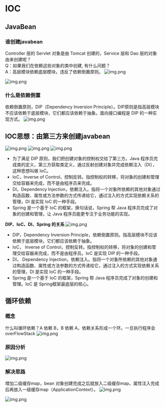 # IOC
## JavaBean

### 谁创建javabean
Controller 层的 Servlet 对象是由 Tomcat 创建的，Service 层和 Dao 层的对象由来创建呢？  
Q：如果我们在依赖这些对象的类中创建, 有什么问题？  
A：高层模块依赖底层模块，违反了依赖倒置原则。
![img.png](../../images/createBeanBySelf.png)

 ![img.png](../../images/yilaidaozhi.png)
 
### 什么是依赖倒置
依赖倒置原则，DIP（Dependency Inversion Principle）。DIP原则是指高层模块不应该依赖于底层模块，它们都应该依赖于抽象。面向接口编程是 DIP 的一种实现方式。
![img.png](../../images/dip.png)

## IOC思想：由第三方来创建javabean
![img.png](../../images/createbeanbythirdparty.png)
![img.png](../../images/getimplclass.png)
![img.png](../../images/ijf.png)

- 为了满足 DIP 原则，我们把创建对象的控制权交给了第三方。Java 程序员完成类的定义，第三方获取类定义，通过反射创建对象并完成依赖注入（DI），这种思想叫做 IoC。
- IoC，Inverse of Control，控制反转。指控制权的转移，将对象的创建和管理交给容器来完成，而不是由程序员来完成。
- DI，Dependency Injection，依赖注入。指将一个对象所依赖的其他对象通过构造函数、属性或方法参数的方式传递给它，通过注入的方式实现依赖关系的管理，DI 是实现 IoC 的一种手段。
- Spring 是一个基于 IoC 的框架，换句话说，Spring 帮 Java 程序员完成了对象的创建和管理，让 Java 程序员能更专注于业务功能的实现。

**DIP、IoC、DI、Spring 的关系**
![img.png](../../images/relationship.png)
- DIP，Dependency Inversion Principle，依赖倒置原则。指高层模块不应该依赖于底层模块，它们都应该依赖于抽象。
- IoC， Inverse of Control，控制反转。指控制权的转移，将对象的创建和管理交给容器来完成，而不是由程序员。IoC 是实现 DIP 的一种手段。
- DI， Dependency Injection，依赖注入。指将一个对象所依赖的其他对象通过构造函数、属性或方法参数的方式传递给它，通过注入的方式实现依赖关系的管理，DI 是实现 IoC 的一种手段。
- Spring 是一个基于 IoC 的框架，Spring 帮 Java 程序员完成了对象的创建和管理。IoC 是 Spring框架最底层的核心。

## 循环依赖
### 概念
什么叫循环依赖？A 依赖 B，B 依赖 A，依赖关系形成一个环。一旦执行程序会overFlowStack
![img.png](../../images/circaldependency.png)

### 原因分析
![img.png](../../images/reason.png)

### 解决思路
增加二级缓存map，bean 对象创建完成之后就放入二级缓存map，属性注入完成后再放入一级缓存map（ApplicationContext）。
![img.png](../../images/level2cache.png)

![img.png](../../images/solution.png)